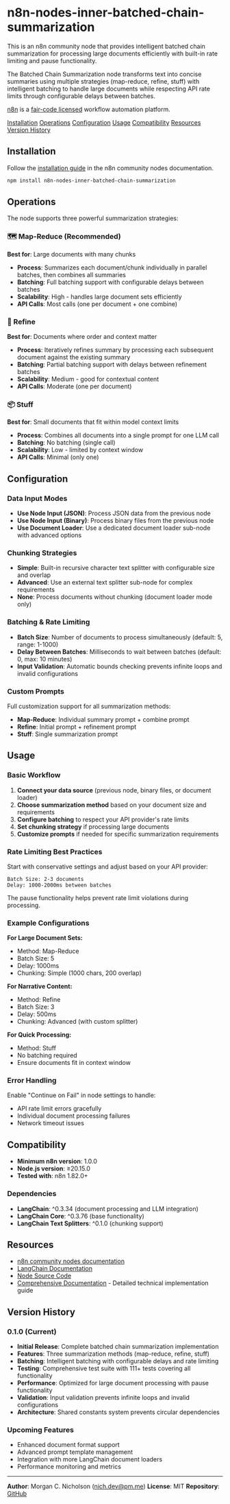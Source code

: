 # n8n-nodes-inner-batched-chain-summarization

This is an n8n community node that provides intelligent batched chain summarization for processing large documents efficiently with built-in rate limiting and pause functionality.

The Batched Chain Summarization node transforms text into concise summaries using multiple strategies (map-reduce, refine, stuff) with intelligent batching to handle large documents while respecting API rate limits through configurable delays between batches.

[n8n](https://n8n.io/) is a [fair-code licensed](https://docs.n8n.io/reference/license/) workflow automation platform.

[Installation](#installation)
[Operations](#operations)
[Configuration](#configuration)
[Usage](#usage)
[Compatibility](#compatibility)
[Resources](#resources)
[Version History](#version-history)

## Installation

Follow the [installation guide](https://docs.n8n.io/integrations/community-nodes/installation/) in the n8n community nodes documentation.

```bash
npm install n8n-nodes-inner-batched-chain-summarization
```

## Operations

The node supports three powerful summarization strategies:

### 🗺️ Map-Reduce (Recommended)
**Best for**: Large documents with many chunks
- **Process**: Summarizes each document/chunk individually in parallel batches, then combines all summaries
- **Batching**: Full batching support with configurable delays between batches
- **Scalability**: High - handles large document sets efficiently
- **API Calls**: Most calls (one per document + one combine)

### 🔄 Refine
**Best for**: Documents where order and context matter
- **Process**: Iteratively refines summary by processing each subsequent document against the existing summary
- **Batching**: Partial batching support with delays between refinement batches
- **Scalability**: Medium - good for contextual content
- **API Calls**: Moderate (one per document)

### 📦 Stuff
**Best for**: Small documents that fit within model context limits
- **Process**: Combines all documents into a single prompt for one LLM call
- **Batching**: No batching (single call)
- **Scalability**: Low - limited by context window
- **API Calls**: Minimal (only one)

## Configuration

### Data Input Modes
- **Use Node Input (JSON)**: Process JSON data from the previous node
- **Use Node Input (Binary)**: Process binary files from the previous node
- **Use Document Loader**: Use a dedicated document loader sub-node with advanced options

### Chunking Strategies
- **Simple**: Built-in recursive character text splitter with configurable size and overlap
- **Advanced**: Use an external text splitter sub-node for complex requirements
- **None**: Process documents without chunking (document loader mode only)

### Batching & Rate Limiting
- **Batch Size**: Number of documents to process simultaneously (default: 5, range: 1-1000)
- **Delay Between Batches**: Milliseconds to wait between batches (default: 0, max: 10 minutes)
- **Input Validation**: Automatic bounds checking prevents infinite loops and invalid configurations

### Custom Prompts
Full customization support for all summarization methods:
- **Map-Reduce**: Individual summary prompt + combine prompt
- **Refine**: Initial prompt + refinement prompt
- **Stuff**: Single summarization prompt

## Usage

### Basic Workflow
1. **Connect your data source** (previous node, binary files, or document loader)
2. **Choose summarization method** based on your document size and requirements
3. **Configure batching** to respect your API provider's rate limits
4. **Set chunking strategy** if processing large documents
5. **Customize prompts** if needed for specific summarization requirements

### Rate Limiting Best Practices

Start with conservative settings and adjust based on your API provider:

```
Batch Size: 2-3 documents
Delay: 1000-2000ms between batches
```

The pause functionality helps prevent rate limit violations during processing.

### Example Configurations

**For Large Document Sets:**
- Method: Map-Reduce
- Batch Size: 5
- Delay: 1000ms
- Chunking: Simple (1000 chars, 200 overlap)

**For Narrative Content:**
- Method: Refine
- Batch Size: 3
- Delay: 500ms
- Chunking: Advanced (with custom splitter)

**For Quick Processing:**
- Method: Stuff
- No batching required
- Ensure documents fit in context window

### Error Handling

Enable "Continue on Fail" in node settings to handle:
- API rate limit errors gracefully
- Individual document processing failures
- Network timeout issues

## Compatibility

- **Minimum n8n version**: 1.0.0
- **Node.js version**: ≥20.15.0
- **Tested with**: n8n 1.82.0+

### Dependencies
- **LangChain**: ^0.3.34 (document processing and LLM integration)
- **LangChain Core**: ^0.3.76 (base functionality)
- **LangChain Text Splitters**: ^0.1.0 (chunking support)

## Resources

- [n8n community nodes documentation](https://docs.n8n.io/integrations/#community-nodes)
- [LangChain Documentation](https://js.langchain.com/)
- [Node Source Code](https://github.com/nichmorgan/n8n-nodes-inner-batched-chain-summarization)
- [Comprehensive Documentation](CLAUDE.md) - Detailed technical implementation guide

## Version History

### 0.1.0 (Current)
- **Initial Release**: Complete batched chain summarization implementation
- **Features**: Three summarization methods (map-reduce, refine, stuff)
- **Batching**: Intelligent batching with configurable delays and rate limiting
- **Testing**: Comprehensive test suite with 111+ tests covering all functionality
- **Performance**: Optimized for large document processing with pause functionality
- **Validation**: Input validation prevents infinite loops and invalid configurations
- **Architecture**: Shared constants system prevents circular dependencies

### Upcoming Features
- Enhanced document format support
- Advanced prompt template management
- Integration with more LangChain document loaders
- Performance monitoring and metrics

---

**Author**: Morgan C. Nicholson (nich.dev@pm.me)
**License**: MIT
**Repository**: [GitHub](https://github.com/nichmorgan/n8n-nodes-inner-batched-chain-summarization)